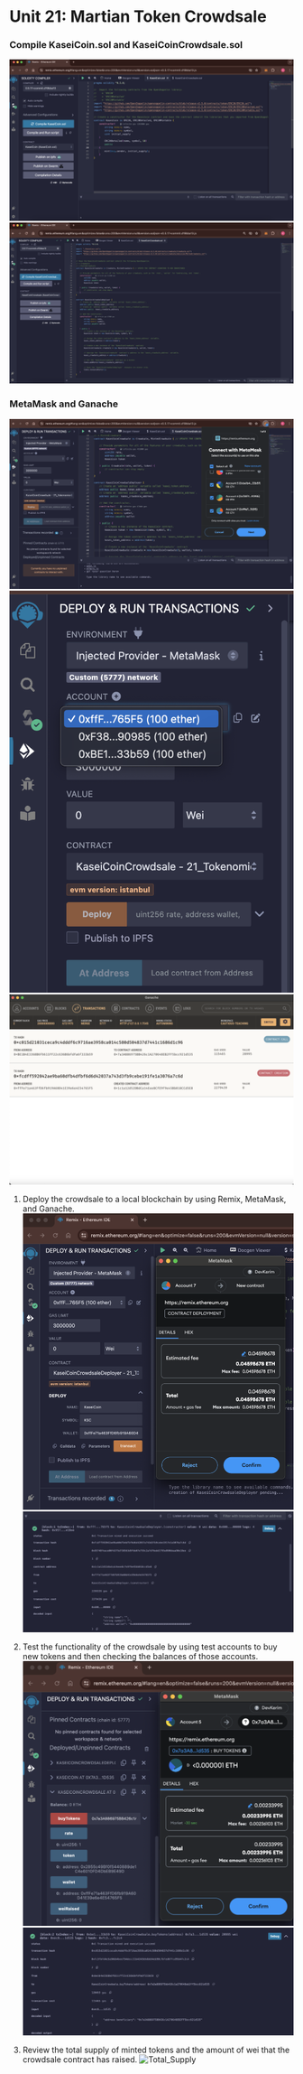 # Unit 21: Martian Token Crowdsale

### Compile KaseiCoin.sol and KaseiCoinCrowdsale.sol 
![KaseiCoin](test_images/compile_KaseiCoin.png)
![Crowdsale](test_images/compile_Crowdsale.png)

### MetaMask and Ganache
![MetaMask](test_images/MetaMask_connection.png)
![MetaMask](test_images/MetaMask_addresses.png)
![Ganache](test_images/Ganache_transactions.png)


1. Deploy the crowdsale to a local blockchain by using Remix, MetaMask, and Ganache.
![Deploy](test_images/deploy_crowdsale.png)
![Deploy_Details](test_images/deploy_crowdsale_details.png)

2. Test the functionality of the crowdsale by using test accounts to buy new tokens and then checking the balances of those accounts.
![Buy_Token](test_images/buy_token.png)
![Buy_Token_Details](test_images/buy_token_details.png)

3. Review the total supply of minted tokens and the amount of wei that the crowdsale contract has raised.
![Total_Supply](test_images/mined_suppy.png)
